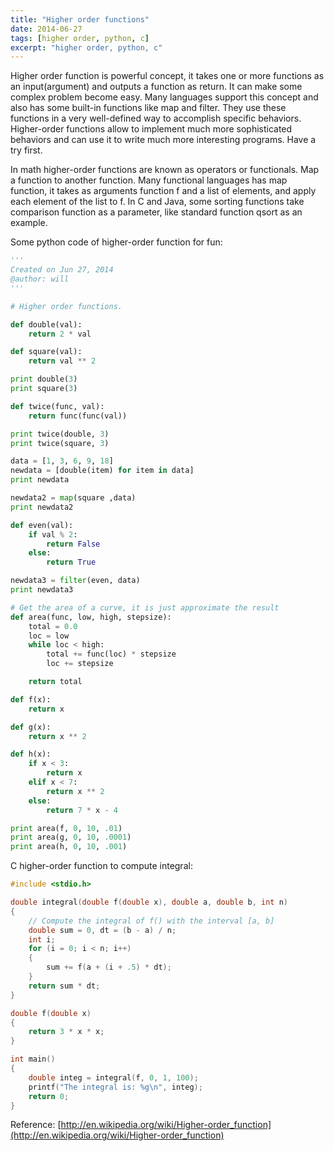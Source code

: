 ```yaml
---
title: "Higher order functions"
date: 2014-06-27
tags: [higher order, python, c]
excerpt: "higher order, python, c"
---
```


Higher order function is powerful concept, it takes one or more functions as an input(argument) and outputs a function as return. It can make some complex problem become easy. Many languages support this concept and 
also has some built-in functions like map and filter. They use these functions in a very well-defined way to accomplish specific behaviors. Higher-order functions allow to implement much more sophisticated behaviors and can use it to write much more interesting programs. Have a try first. 

In math higher-order functions are known as operators or functionals. Map a function to another function. Many functional languages has map function, it takes as arguments function f and a list of elements, and apply each element of the list to f. In C and Java, some sorting functions take comparison function as a parameter, like standard function qsort as an example.

Some python code of higher-order function for fun:

```python
'''
Created on Jun 27, 2014
@author: will
'''

# Higher order functions.

def double(val):
    return 2 * val

def square(val):
    return val ** 2

print double(3)
print square(3)

def twice(func, val):
    return func(func(val))

print twice(double, 3)
print twice(square, 3)

data = [1, 3, 6, 9, 18]
newdata = [double(item) for item in data]
print newdata

newdata2 = map(square ,data)
print newdata2

def even(val):
    if val % 2:
        return False
    else:
        return True

newdata3 = filter(even, data)
print newdata3

# Get the area of a curve, it is just approximate the result
def area(func, low, high, stepsize):
    total = 0.0
    loc = low
    while loc < high:
        total += func(loc) * stepsize
        loc += stepsize

    return total

def f(x):
    return x

def g(x):
    return x ** 2

def h(x):
    if x < 3:
        return x
    elif x < 7:
        return x ** 2
    else:
        return 7 * x - 4

print area(f, 0, 10, .01)
print area(g, 0, 10, .0001)
print area(h, 0, 10, .001)

```

C higher-order function to compute integral:

```c
#include <stdio.h>

double integral(double f(double x), double a, double b, int n)
{
    // Compute the integral of f() with the interval [a, b]
    double sum = 0, dt = (b - a) / n;
    int i;
    for (i = 0; i < n; i++)
    {
        sum += f(a + (i + .5) * dt);
    }
    return sum * dt;
}

double f(double x)
{
    return 3 * x * x;
}

int main()
{
    double integ = integral(f, 0, 1, 100);
    printf("The integral is: %g\n", integ);
    return 0;
}

```

Reference:
[http://en.wikipedia.org/wiki/Higher-order_function](http://en.wikipedia.org/wiki/Higher-order_function)
